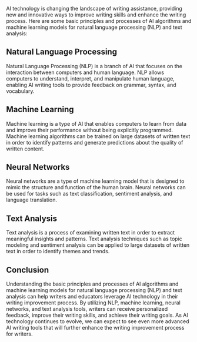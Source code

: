 
AI technology is changing the landscape of writing assistance, providing new and innovative ways to improve writing skills and enhance the writing process. Here are some basic principles and processes of AI algorithms and machine learning models for natural language processing (NLP) and text analysis:

Natural Language Processing
---------------------------

Natural Language Processing (NLP) is a branch of AI that focuses on the interaction between computers and human language. NLP allows computers to understand, interpret, and manipulate human language, enabling AI writing tools to provide feedback on grammar, syntax, and vocabulary.

Machine Learning
----------------

Machine learning is a type of AI that enables computers to learn from data and improve their performance without being explicitly programmed. Machine learning algorithms can be trained on large datasets of written text in order to identify patterns and generate predictions about the quality of written content.

Neural Networks
---------------

Neural networks are a type of machine learning model that is designed to mimic the structure and function of the human brain. Neural networks can be used for tasks such as text classification, sentiment analysis, and language translation.

Text Analysis
-------------

Text analysis is a process of examining written text in order to extract meaningful insights and patterns. Text analysis techniques such as topic modeling and sentiment analysis can be applied to large datasets of written text in order to identify themes and trends.

Conclusion
----------

Understanding the basic principles and processes of AI algorithms and machine learning models for natural language processing (NLP) and text analysis can help writers and educators leverage AI technology in their writing improvement process. By utilizing NLP, machine learning, neural networks, and text analysis tools, writers can receive personalized feedback, improve their writing skills, and achieve their writing goals. As AI technology continues to evolve, we can expect to see even more advanced AI writing tools that will further enhance the writing improvement process for writers.
